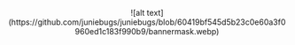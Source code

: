 <p align="center"> ![alt text](https://github.com/juniebugs/juniebugs/blob/60419bf545d5b23c0e60a3f0960ed1c183f990b9/bannermask.webp)
